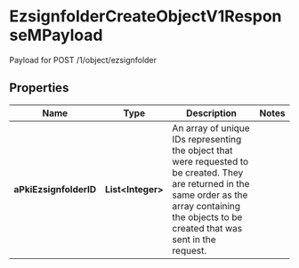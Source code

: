 

# EzsignfolderCreateObjectV1ResponseMPayload

Payload for POST /1/object/ezsignfolder

## Properties

| Name | Type | Description | Notes |
|------------ | ------------- | ------------- | -------------|
|**aPkiEzsignfolderID** | **List&lt;Integer&gt;** | An array of unique IDs representing the object that were requested to be created.  They are returned in the same order as the array containing the objects to be created that was sent in the request. |  |



